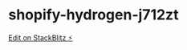 # shopify-hydrogen-j712zt

[Edit on StackBlitz ⚡️](https://stackblitz.com/edit/shopify-hydrogen-j712zt)